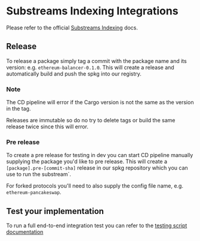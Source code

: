 # Substreams Indexing Integrations

Please refer to the official [Substreams Indexing](https://app.gitbook.com/o/9wMvRDQIhk1xOsIZ0Zde/s/Yx9kvxtpT2xWdzvFiB3t/indexing/substreams-integration) docs.

## Release

To release a package simply tag a commit with the package name and its version: 
e.g. `ethereum-balancer-0.1.0`. This will create a release and automatically build 
and push the spkg into our registry.

### Note
The CD pipeline will error if the Cargo version is not the same as the version in 
the tag.

Releases are immutable so do no try to delete tags or build the same release twice 
since this will error.

### Pre release

To create a pre release for testing in dev you can start CD pipeline manually supplying 
the package you'd like to pre release. This will create a 
`[package].pre-[commit-sha]` release in our spkg repository which you can use 
to run the substream´.

For forked protocols you'll need to also supply the config file name, e.g. `ethereum-pancakeswap`.

## Test your implementation

To run a full end-to-end integration test you can refer to the [testing script documentation](../testing/README.md)
